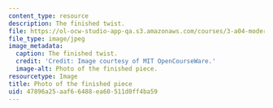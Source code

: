 ```yaml
---
content_type: resource
description: The finished twist.
file: https://ol-ocw-studio-app-qa.s3.amazonaws.com/courses/3-a04-modern-blacksmithing-and-physical-metallurgy-fall-2008/47896a25aaf66488ea60511d0ff4ba59_113.jpg
file_type: image/jpeg
image_metadata:
  caption: The finished twist.
  credit: 'Credit: Image courtesy of MIT OpenCourseWare.'
  image-alt: Photo of the finished piece.
resourcetype: Image
title: Photo of the finished piece
uid: 47896a25-aaf6-6488-ea60-511d0ff4ba59
---
```

